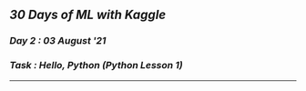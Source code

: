 ## _30 Days of ML with Kaggle_
### _Day 2 : 03 August '21_
### _Task : Hello, Python (Python Lesson 1)_
---
